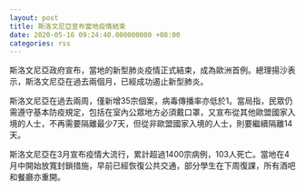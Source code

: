 ```yaml
---
layout: post
title: 斯洛文尼亞宣布當地疫情結束
date: 2020-05-16 09:24:40.000000000 +08:00
categories: rss
---
```


斯洛文尼亞政府宣布，當地的新型肺炎疫情正式結束，成為歐洲首例。總理揚沙表示，斯洛文尼亞在過去兩個月，已經成功遏止新型肺炎。

斯洛文尼亞在過去兩周，僅新增35宗個案，病毒傳播率亦低於1。當局指，民眾仍需遵守基本防疫規定，包括在室內公眾地方必須戴口罩，又宣布從其他歐盟國家入境的人士，不再需要隔離最少7天，但從非歐盟國家入境的人士，則要繼續隔離14天。

斯洛文尼亞在3月宣布疫情大流行，累計超過1400宗病例，103人死亡。當地在4月中開始放寬封鎖措施，早前已經恢復公共交通，部分學生在下周復課，所有酒吧和餐廳亦重開。
